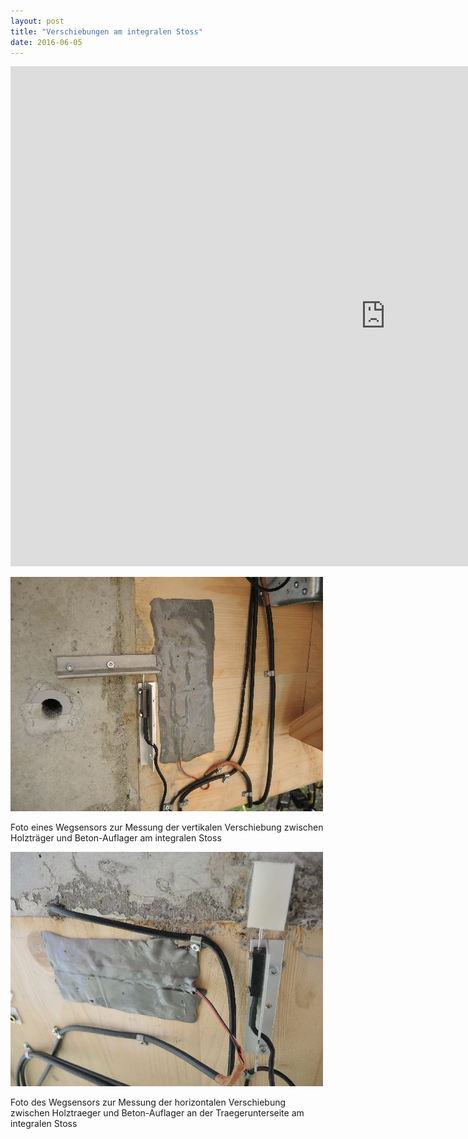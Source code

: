 ```yaml
---
layout: post
title: "Verschiebungen am integralen Stoss"
date: 2016-06-05
---
```



<iframe width="1200" height="800" frameborder="0" scrolling="no" src="https://plot.ly/~AbteilungHolz/49.embed"></iframe>


![fotoVertHaus](../images/foto_vertikale_Verschiebung.JPG "v_ver_Haus")

Foto eines Wegsensors zur Messung der vertikalen Verschiebung zwischen Holztr&auml;ger und Beton-Auflager am integralen Stoss

![fotoHorUnten](../images/foto_horizontale_Verschiebung_unten.JPG "h_hor_unten")

Foto des Wegsensors zur Messung der horizontalen Verschiebung zwischen Holztraeger und Beton-Auflager an der Traegerunterseite am integralen Stoss
